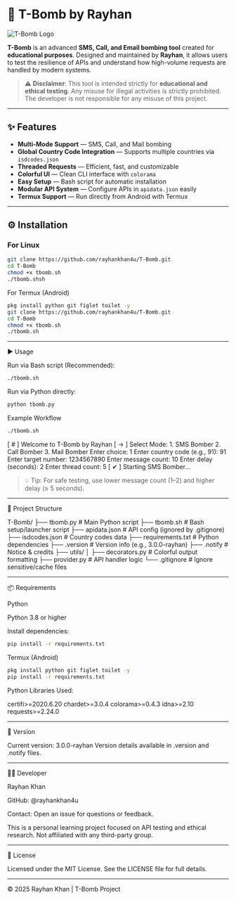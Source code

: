 # 🚀 T-Bomb by Rayhan

![T-Bomb Logo](https://via.placeholder.com/150?text=T-Bomb) <!-- Replace with your logo -->

**T-Bomb** is an advanced **SMS, Call, and Email bombing tool** created for **educational purposes**. Designed and maintained by **Rayhan**, it allows users to test the resilience of APIs and understand how high-volume requests are handled by modern systems.

> ⚠️ **Disclaimer**: This tool is intended strictly for **educational and ethical testing**. Any misuse for illegal activities is strictly prohibited. The developer is not responsible for any misuse of this project.

---

## ✨ Features

- **Multi-Mode Support** — SMS, Call, and Mail bombing
- **Global Country Code Integration** — Supports multiple countries via `isdcodes.json`
- **Threaded Requests** — Efficient, fast, and customizable
- **Colorful UI** — Clean CLI interface with `colorama`
- **Easy Setup** — Bash script for automatic installation
- **Modular API System** — Configure APIs in `apidata.json` easily
- **Termux Support** — Run directly from Android with Termux

---

## ⚙️ Installation

### For Linux
```bash
git clone https://github.com/rayhankhan4u/T-Bomb.git
cd T-Bomb
chmod +x tbomb.sh
./tbomb.shsh
```


For Termux (Android)
```bash
pkg install python git figlet toilet -y
git clone https://github.com/rayhankhan4u/T-Bomb.git
cd T-Bomb
chmod +x tbomb.sh
./tbomb.sh
```

---

▶️ Usage

Run via Bash script (Recommended):
```bash
./tbomb.sh
```
Run via Python directly:
```bash
python tbomb.py
```
Example Workflow
```bash
./tbomb.sh
```
[ # ] Welcome to T-Bomb by Rayhan
[ → ] Select Mode:
      1. SMS Bomber
      2. Call Bomber
      3. Mail Bomber
Enter choice: 1
Enter country code (e.g., 91): 91
Enter target number: 1234567890
Enter message count: 10
Enter delay (seconds): 2
Enter thread count: 5
[ ✔ ] Starting SMS Bomber...

> 💡 Tip: For safe testing, use lower message count (1–2) and higher delay (≥ 5 seconds).




---

📁 Project Structure

T-Bomb/
├── tbomb.py             # Main Python script
├── tbomb.sh             # Bash setup/launcher script
├── apidata.json         # API config (ignored by .gitignore)
├── isdcodes.json        # Country codes data
├── requirements.txt     # Python dependencies
├── .version             # Version info (e.g., 3.0.0-rayhan)
├── .notify              # Notice & credits
├── utils/
│   ├── decorators.py    # Colorful output formatting
├── provider.py          # API handler logic
└── .gitignore           # Ignore sensitive/cache files


---

📦 Requirements

Python

Python 3.8 or higher

Install dependencies:

```bash
pip install -r requirements.txt
```
Termux (Android)
```bash
pkg install python git figlet toilet -y
pip install -r requirements.txt
```
Python Libraries Used:

certifi>=2020.6.20
chardet>=3.0.4
colorama>=0.4.3
idna>=2.10
requests>=2.24.0


---

🔖 Version

Current version: 3.0.0-rayhan
Version details available in .version and .notify files.


---

👨‍💻 Developer

Rayhan Khan

GitHub: @rayhankhan4u

Contact: Open an issue for questions or feedback.


This is a personal learning project focused on API testing and ethical research. Not affiliated with any third-party group.


---

📄 License

Licensed under the MIT License.
See the LICENSE file for full details.


---

© 2025 Rayhan Khan | T-Bomb Project
